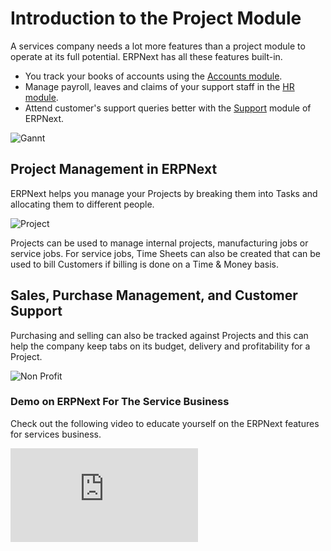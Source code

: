 # Introduction to the Project Module

A services company needs a lot more features than a project module to operate at its full potential. ERPNext has all these features built-in.

- You track your books of accounts using the [Accounts module](/docs/user/manual/en/accounts.html).
- Manage payroll, leaves and claims of your support staff in the [HR module](/docs/user/manual/en/human-resources.html).
- Attend customer's support queries better with the [Support](/docs/user/manual/en/support.html) module of ERPNext.


<img class="screenshot" alt="Gannt" src="{{docs_base_url}}/v12/assets/img/project/services-hero.png">

## Project Management in ERPNext

ERPNext helps you manage your Projects by breaking them into Tasks and
allocating them to different people.

<img class="screenshot" alt="Project" src="{{docs_base_url}}/v12/assets/img/project/projects.png">

Projects can be used to manage internal projects, manufacturing jobs or
service jobs. For service jobs, Time Sheets can also be created that can be used to bill Customers if billing is done on a Time & Money basis.

## Sales, Purchase Management, and Customer Support

Purchasing and selling can also be tracked against Projects and this can help the company keep tabs on its budget, delivery and profitability for a Project.

<img class="screenshot" alt="Non Profit" src="{{docs_base_url}}/v12/assets/img/project/support.png">

### Demo on ERPNext For The Service Business

Check out the following video to educate yourself on the ERPNext features for services business.

<div>
    <div class='embed-container'>
        <iframe src='https://www.youtube.com/embed/mI8IkiGhaPA' frameborder='0' allowfullscreen>
        </iframe>
    </div>
</div>
